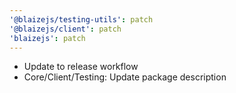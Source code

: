 ```yaml
---
'@blaizejs/testing-utils': patch
'@blaizejs/client': patch
'blaizejs': patch
---
```


- Update to release workflow
- Core/Client/Testing: Update package description
